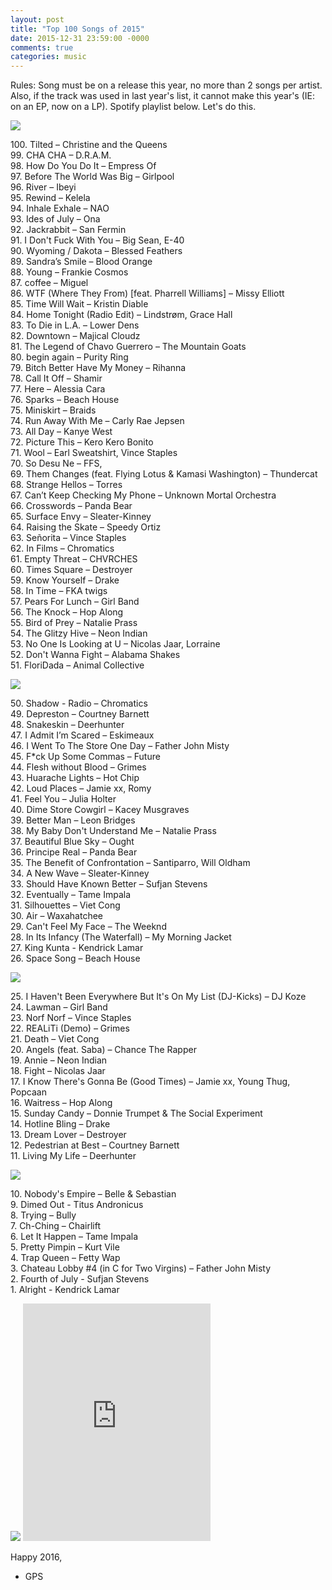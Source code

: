 ```yaml
---
layout: post
title: "Top 100 Songs of 2015"
date: 2015-12-31 23:59:00 -0000
comments: true
categories: music
---
```


Rules: Song must be on a release this year, no more than 2 songs per artist. Also, if the track was used in last year's list, it cannot make this year's (IE: on an EP, now on a LP). Spotify playlist below. Let's do this.

<img src="http://i1.imgiz.com/rshots/8644/rihanna-bitch-better-have-my-money-explicit_8644390-2193_1280x720.jpg" />

<!--more-->

<p>
100. Tilted – Christine and the Queens<br>
99. CHA CHA – D.R.A.M.<br>
98. How Do You Do It – Empress Of<br>
97. Before The World Was Big – Girlpool<br>
96. River – Ibeyi<br>
95. Rewind – Kelela<br>
94. Inhale Exhale – NAO<br>
93. Ides of July – Ona<br>
92. Jackrabbit – San Fermin<br>
91. I Don't Fuck With You – Big Sean, E-40<br>
90. Wyoming / Dakota – Blessed Feathers<br>
89. Sandra’s Smile – Blood Orange<br>
88. Young – Frankie Cosmos<br>
87. coffee – Miguel<br>
86. WTF (Where They From) [feat. Pharrell Williams] – Missy Elliott<br>
85. Time Will Wait – Kristin Diable<br>
84. Home Tonight (Radio Edit) – Lindstrøm, Grace Hall<br>
83. To Die in L.A. – Lower Dens<br>
82. Downtown – Majical Cloudz<br>
81. The Legend of Chavo Guerrero – The Mountain Goats<br>
80. begin again – Purity Ring<br>
79. Bitch Better Have My Money – Rihanna<br>
78. Call It Off – Shamir<br>
77. Here – Alessia Cara<br>
76. Sparks – Beach House<br>
75. Miniskirt – Braids<br>
74. Run Away With Me – Carly Rae Jepsen<br>
73. All Day – Kanye West<br>
72. Picture This – Kero Kero Bonito<br>
71. Wool – Earl Sweatshirt, Vince Staples<br>
70. So Desu Ne – FFS,<br>
69. Them Changes (feat. Flying Lotus & Kamasi Washington) – Thundercat<br>
68. Strange Hellos – Torres<br>
67. Can’t Keep Checking My Phone – Unknown Mortal Orchestra<br>
66. Crosswords – Panda Bear<br>
65. Surface Envy – Sleater-Kinney<br>
64. Raising the Skate – Speedy Ortiz<br>
63. Señorita – Vince Staples<br>
62. In Films – Chromatics<br>
61. Empty Threat – CHVRCHES<br>
60. Times Square – Destroyer<br>
59. Know Yourself – Drake<br>
58. In Time – FKA twigs<br>
57. Pears For Lunch – Girl Band<br>
56. The Knock – Hop Along<br>
55. Bird of Prey – Natalie Prass<br>
54. The Glitzy Hive – Neon Indian<br>
53. No One Is Looking at U – Nicolas Jaar, Lorraine<br>
52. Don't Wanna Fight – Alabama Shakes<br>
51. FloriDada – Animal Collective<br>
</p>

<img src="http://i.ytimg.com/vi/CG6jk5Q90DA/maxresdefault.jpg" />

<p>
50. Shadow - Radio – Chromatics<br>
49. Depreston – Courtney Barnett<br>
48. Snakeskin – Deerhunter<br>
47. I Admit I’m Scared – Eskimeaux<br>
46. I Went To The Store One Day – Father John Misty<br>
45. F*ck Up Some Commas – Future<br>
44. Flesh without Blood – Grimes<br>
43. Huarache Lights – Hot Chip<br>
42. Loud Places – Jamie xx, Romy<br>
41. Feel You – Julia Holter<br>
40. Dime Store Cowgirl – Kacey Musgraves<br>
39. Better Man – Leon Bridges<br>
38. My Baby Don't Understand Me – Natalie Prass<br>
37. Beautiful Blue Sky – Ought<br>
36. Principe Real – Panda Bear<br>
35. The Benefit of Confrontation – Santiparro, Will Oldham<br>
34. A New Wave – Sleater-Kinney<br>
33. Should Have Known Better – Sufjan Stevens<br>
32. Eventually – Tame Impala<br>
31. Silhouettes – Viet Cong<br>
30. Air – Waxahatchee<br>
29. Can't Feel My Face – The Weeknd<br>
28. In Its Infancy (The Waterfall) – My Morning Jacket<br>
27. King Kunta - Kendrick Lamar<br>
26. Space Song – Beach House<br>
</p>

<img src="http://www.slate.com/content/dam/slate/blogs/browbeat/2015/10/27/chance_the_rapper_debuts_angels_on_the_late_show_with_stephen_colbert_video/chance_the_rapper_angels_colbert.png.CROP.promo-xlarge2.png" />

<p>
25. I Haven't Been Everywhere But It's On My List (DJ-Kicks) – DJ Koze<br>
24. Lawman – Girl Band<br>
23. Norf Norf – Vince Staples<br>
22. REALiTi (Demo) – Grimes<br>
21. Death – Viet Cong<br>
20. Angels (feat. Saba) – Chance The Rapper<br>
19. Annie – Neon Indian<br>
18. Fight – Nicolas Jaar<br>
17. I Know There's Gonna Be (Good Times) – Jamie xx, Young Thug, Popcaan<br>
16. Waitress – Hop Along<br>
15. Sunday Candy – Donnie Trumpet & The Social Experiment<br>
14. Hotline Bling – Drake<br>
13. Dream Lover – Destroyer<br>
12. Pedestrian at Best – Courtney Barnett<br>
11. Living My Life – Deerhunter<br>
</p>

<img src="http://consequenceofsound.files.wordpress.com/2015/10/chairlift-ch-ching-video.jpg" />

<p>
10. Nobody's Empire – Belle & Sebastian<br>
9. Dimed Out - Titus Andronicus<br>
8. Trying – Bully<br>
7. Ch-Ching – Chairlift<br>
6. Let It Happen – Tame Impala<br>
5. Pretty Pimpin – Kurt Vile<br>
4. Trap Queen – Fetty Wap<br>
3. Chateau Lobby #4 (in C for Two Virgins) – Father John Misty<br>
2. Fourth of July - Sufjan Stevens<br>
1. Alright - Kendrick Lamar<br>
</p>

<img src="http://i-d-images.vice.com/images/articles/meta/2015/07/29/untitled-article-1438193140.jpg" />

<iframe src="https://embed.spotify.com/?uri=spotify%3Auser%3Agschorkopf%3Aplaylist%3A03ArT70PIHXYmg96NaQRB7" width="300" height="380" frameborder="0" allowtransparency="true"></iframe>

Happy 2016,

- GPS
